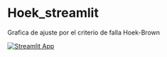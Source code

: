 # Hoek_streamlit
Grafica de ajuste por el criterio de falla Hoek-Brown


[![Streamlit App](https://static.streamlit.io/badges/streamlit_badge_black_white.svg)](https://jeac1771-hoek-streamlit-hoek-streamlit-tbs6b7.streamlitapp.com/)

